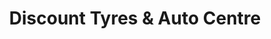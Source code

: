 ---
title: "Discount Tyres & Auto Centre"
url: /high-wycombe/discount-tyres-and-auto-centre/
shop: car repair
---
